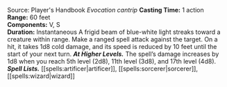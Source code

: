 Source: Player's Handbook
*Evocation cantrip*
**Casting Time:** 1 action  
**Range:** 60 feet  
**Components:** V, S  
**Duration:** Instantaneous
A frigid beam of blue-white light streaks toward a creature within range. Make a ranged spell attack against the target. On a hit, it takes 1d8 cold damage, and its speed is reduced by 10 feet until the start of your next turn.
***At Higher Levels.*** The spell’s damage increases by 1d8 when you reach 5th level (2d8), 11th level (3d8), and 17th level (4d8).
***Spell Lists.*** [[spells:artificer|artificer]], [[spells:sorcerer|sorcerer]], [[spells:wizard|wizard]]